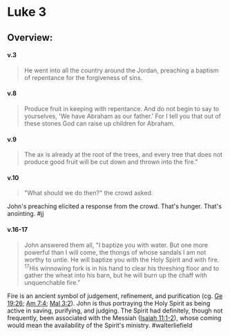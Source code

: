 # Luke 3

## Overview:


#### v.3
>He went into all the country around the Jordan, preaching a baptism of repentance for the forgiveness of sins.

#### v.8
>Produce fruit in keeping with repentance. And do not begin to say to yourselves, 'We have Abraham as our father.' For I tell you that out of these stones God can raise up children for Abraham.

#### v.9
>The ax is already at the root of the trees, and every tree that does not produce good fruit will be cut down and thrown into the fire."

#### v.10
>"What should we do then?" the crowd asked.

John's preaching elicited a response from the crowd. That's hunger. That's anointing.
#jj 

#### v.16-17
>John answered them all, "I baptize you with water. But one more powerful than I will come, the thongs of whose sandals I am not worthy to untie. He will baptize you with the Holy Spirit and with fire. <sup>17</sup>His winnowing fork is in his hand to clear his threshing floor and to gather the wheat into his barn, but he will burn up the chaff with unquenchable fire."

Fire is an ancient symbol of judgement, refinement, and purification (cg. [Ge 19:26](Genesis19#v.26); [Am 7:4](Amos7#v.4); [Mal 3:2](Malachi3#v.2)). John is thus portraying the Holy Spirit as being active in saving, purifying, and judging. The Spirit had definitely, though not frequently, been associated with the Messiah ([Isaiah 11:1-2](Isaiah11#v.1-2)), whose coming would mean the availability of the Spirit's ministry.
#walterliefield




